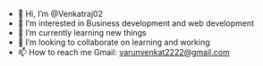 - 👋 Hi, I’m @Venkatraj02
- 👀 I’m interested in Business development and web development 
- 🌱 I’m currently learning new things 
- 💞️ I’m looking to collaborate on learning and working 
- 📫 How to reach me Gmail: varunvenkat2222@gmail.com

<!---
Venkatraj02/Venkatraj02 is a ✨ special ✨ repository because its `README.md` (this file) appears on your GitHub profile.
You can click the Preview link to take a look at your changes.
--->
